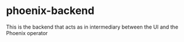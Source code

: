# phoenix-backend
This is the backend that acts as in intermediary between the UI and the Phoenix operator
